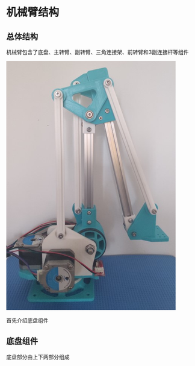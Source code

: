 # 机械臂结构

## 总体结构

机械臂包含了底盘、主转臂、副转臂、三角连接架、前转臂和3副连接杆等组件

![](./images/mechArm_main.jpg)

首先介绍底盘组件

## 底盘组件

底盘部分由上下两部分组成
